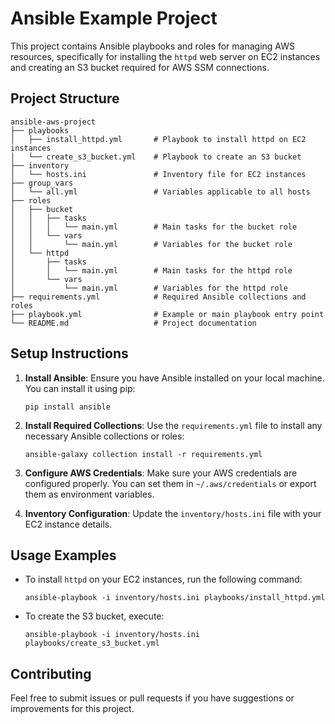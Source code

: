# Ansible Example Project

This project contains Ansible playbooks and roles for managing AWS resources, specifically for installing the `httpd` web server on EC2 instances and creating an S3 bucket required for AWS SSM connections.

## Project Structure

```
ansible-aws-project
├── playbooks
│   ├── install_httpd.yml       # Playbook to install httpd on EC2 instances
│   └── create_s3_bucket.yml    # Playbook to create an S3 bucket
├── inventory
│   └── hosts.ini               # Inventory file for EC2 instances
├── group_vars
│   └── all.yml                 # Variables applicable to all hosts
├── roles
│   ├── bucket
│   │   ├── tasks
│   │   │   └── main.yml        # Main tasks for the bucket role
│   │   └── vars
│   │       └── main.yml        # Variables for the bucket role
│   └── httpd
│       ├── tasks
│       │   └── main.yml        # Main tasks for the httpd role
│       └── vars
│           └── main.yml        # Variables for the httpd role
├── requirements.yml            # Required Ansible collections and roles
├── playbook.yml                # Example or main playbook entry point
└── README.md                   # Project documentation
```

## Setup Instructions

1. **Install Ansible**: Ensure you have Ansible installed on your local machine. You can install it using pip:

   ```
   pip install ansible
   ```

2. **Install Required Collections**: Use the `requirements.yml` file to install any necessary Ansible collections or roles:

   ```
   ansible-galaxy collection install -r requirements.yml
   ```

3. **Configure AWS Credentials**: Make sure your AWS credentials are configured properly. You can set them in `~/.aws/credentials` or export them as environment variables.

4. **Inventory Configuration**: Update the `inventory/hosts.ini` file with your EC2 instance details.

## Usage Examples

- To install `httpd` on your EC2 instances, run the following command:

  ```
  ansible-playbook -i inventory/hosts.ini playbooks/install_httpd.yml
  ```

- To create the S3 bucket, execute:

  ```
  ansible-playbook -i inventory/hosts.ini playbooks/create_s3_bucket.yml
  ```

## Contributing

Feel free to submit issues or pull requests if you have suggestions or improvements for this project.